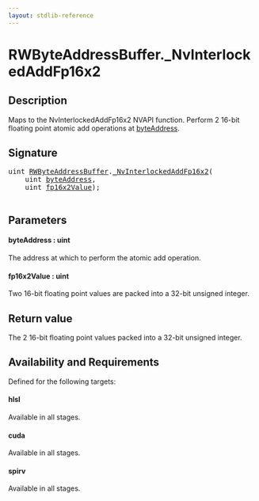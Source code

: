 ```yaml
---
layout: stdlib-reference
---
```


# RWByteAddressBuffer\.\_NvInterlockedAddFp16x2

## Description



Maps to the <span class='code'>NvInterlockedAddFp16x2</span> NVAPI function.
Perform 2 16-bit floating point atomic add operations at <span class='code'><a href="0nvinterlockedaddfp16x2-013eh.html#decl-byteAddress" class="code_param">byteAddress</a></span>.

## Signature 

<pre>
<span class="code_keyword">uint</span> <a href="../types/rwbyteaddressbuffer-0126d/index.html" class="code_type">RWByteAddressBuffer</a>.<a href="0nvinterlockedaddfp16x2-013eh.html">_NvInterlockedAddFp16x2</a>(
    <span class="code_keyword">uint</span> <a href="0nvinterlockedaddfp16x2-013eh.html#decl-byteAddress" class="code_param">byteAddress</a>,
    <span class="code_keyword">uint</span> <a href="0nvinterlockedaddfp16x2-013eh.html#decl-fp16x2Value" class="code_param">fp16x2Value</a>);

</pre>

## Parameters

####  <a id="decl-byteAddress"></a>byteAddress  : uint
The address at which to perform the atomic add operation.

####  <a id="decl-fp16x2Value"></a>fp16x2Value  : uint
Two 16-bit floating point values are packed into a 32-bit unsigned integer.


## Return value
The 2 16-bit floating point values packed into a 32-bit unsigned integer.


## Availability and Requirements

Defined for the following targets:

#### hlsl
Available in all stages.

#### cuda
Available in all stages.

#### spirv
Available in all stages.




